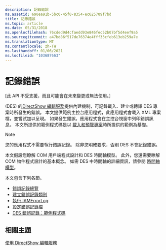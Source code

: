 ```yaml
---
description: 記錄錯誤
ms.assetid: 690ea91b-5bc0-45f0-8354-ec625709f7bd
title: 記錄錯誤
ms.topic: article
ms.date: 05/31/2018
ms.openlocfilehash: 76cded9d4cfaedd93e846fec52b07bf5d4eef9a5
ms.sourcegitcommit: a47bd86f517de76374e4fff33cfeb613eb259a7e
ms.translationtype: MT
ms.contentlocale: zh-TW
ms.lasthandoff: 01/06/2021
ms.locfileid: "103687663"
---
```

# <a name="logging-errors"></a>記錄錯誤

\[此 API 不受支援，而且可能會在未來變更或無法使用。\]

 (DES) 的[DirectShow 編輯服務](directshow-editing-services.md)提供內建機制，可記錄載入、建立或轉譯 DES 專案時所發生的錯誤。 本文提供範例主控台應用程式，此應用程式會載入 XML 專案檔，並嘗試加以呈現。 如果發生錯誤，應用程式會在主控台視窗中列印錯誤訊息。 本文所提供的範例程式碼是以 [載入和預覽專案](loading-and-previewing-a-project.md)時所提供的範例為基礎。

> [!Note]  
> 您的應用程式不需要執行錯誤記錄。 除非您明確要求，否則 DES 不會記錄錯誤。

 

本文假設您瞭解 COM 用戶端程式設計和 DES 時間軸模型。 此外，您還需要瞭解 COM 物件程式設計的基本概念。 如需 DES 中時間軸的詳細資訊，請參閱 [時間軸模型](the-timeline-model.md)。

本文包含下列各節。

-   [錯誤記錄總覽](overview-of-error-logging.md)
-   [建立錯誤記錄類別](creating-an-error-logging-class.md)
-   [執行 IAMErrorLog](implementing-iamerrorlog.md)
-   [設定錯誤記錄檔](setting-the-error-log.md)
-   [DES 錯誤記錄：範例程式碼](des-error-logging--example-code.md)

## <a name="related-topics"></a>相關主題

<dl> <dt>

[使用 DirectShow 編輯服務](using-directshow-editing-services.md)
</dt> </dl>

 

 



